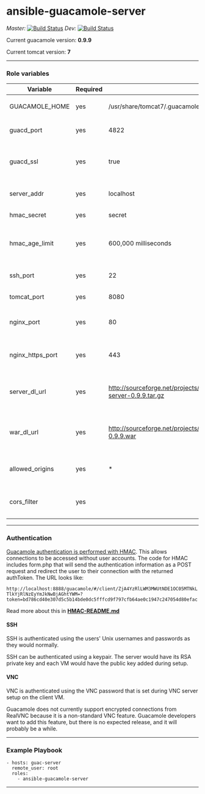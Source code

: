 # ansible-guacamole-server

*Master:* [![Build Status](https://travis-ci.org/calvinmclean/ansible-guacamole-server.svg?branch=master)](https://travis-ci.org/calvinmclean/ansible-guacamole-server) *Dev:* [![Build Status](https://travis-ci.org/calvinmclean/ansible-guacamole-server.svg?branch=dev)](https://travis-ci.org/calvinmclean/ansible-guacamole-server)

Current guacamole version: **0.9.9**

Current tomcat version: **7**

---
### Role variables
| Variable                | Required | Default | Choices                   | Comments                                 |
|-------------------------|----------|---------|---------------------------|------------------------------------------|
| GUACAMOLE_HOME          | yes      | /usr/share/tomcat7/.guacamole |                | [Read this if you want to move `GUACAMOLE_HOME`](http://guacamole.incubator.apache.org/doc/gug/configuring-guacamole.html)|
| guacd_port              | yes      | 4822    | any port                  | used in `guacamole.properties` template   |
| guacd_ssl               | yes      | true    | true, false               | used in `guacamole.properties` template. Also enables extra tasks to configure SSL |
| server_addr             | yes      | localhost  | hostname of the server | used in `guacamole.properties`|
| hmac_secret             | yes      | secret  | any string                | HMAC auth relies on this, so make it good!                         |
| hmac_age_limit          | yes      | 600,000 milliseconds | time in seconds   | used in `gucamole.properties` template to set how long a generated URL is valid|
| ssh_port                | yes      | 22      | any port                  | Port used to SSH to the server so that UFW allows it   |
| tomcat_port             | yes      | 8080    | any port                  | Port used by Tomcat7 servlet   |
| nginx_port              | yes      | 80      | any port                  | Port used by Nginx for HTTP (only changed in weird circumstances)   |
| nginx_https_port        | yes      | 443     | any port                  | Port used by Nginx for HTTPS (only changed in weird circumstances)   |
| server_dl_url           | yes      | http://sourceforge.net/projects/guacamole/files/current/source/guacamole-server-0.9.9.tar.gz |  | Used mostly to keep ugly URL out of the tasks, but also good if you need a different mirror  |
| war_dl_url              | yes      | http://sourceforge.net/projects/guacamole/files/current/binary/guacamole-0.9.9.war |  | Used mostly to keep ugly URL out of the tasks, but also good if you need a different mirror  |
| allowed_origins         | yes      | *       |                   | Origins that Tomcat7 will allow HTTP requests to come from |
| cors_filter             | yes      |         |                   | Large filter used with `blockinfile` to be added to Tomcat7 config |

---
### Authentication
[Guacamole authentication is performed with HMAC](https://github.com/calvinmclean/guacamole-auth-hmac). This allows connections to be accessed without user accounts. The code for HMAC includes form.php that will send the authentication information as a POST request and redirect the user to their connection with the returned authToken. The URL looks like:

`http://localhost:8888/guacamole/#/client/ZjA4YzRlLWM3MWUtNDE1OC05MTNkLTlkYjRlNzEyYmJkNwBjAGhtYWM=?token=bd786cd40e307d5c5b14bde0dc5fffcd9f797cfb64ae0c1947c247054d80efac`

Read more about this in **[HMAC-README.md](https://github.com/calvinmclean/guacamole-auth-hmac)**

#### SSH
SSH is authenticated using the users' Unix usernames and passwords as they would normally.

SSH can be authenticated using a keypair. The server would have its RSA private key and each VM would have the public key added during setup.

#### VNC
VNC is authenticated using the VNC password that is set during VNC server setup on the client VM.

Guacamole does not currently support encrypted connections from RealVNC because it is a non-standard VNC feature. Guacamole developers want to add this feature, but there is no expected release, and it will probably be a while.

---
### Example Playbook
```
- hosts: guac-server
  remote_user: root
  roles:
    - ansible-guacamole-server
```
---
